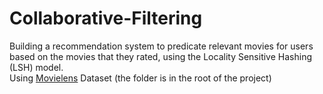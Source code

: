 # Collaborative-Filtering
Building a recommendation system to predicate relevant movies for users based on the movies that they rated, using the Locality Sensitive Hashing (LSH) model.  
Using [Movielens](https://grouplens.org/datasets/movielens/) Dataset (the folder is in the root of the project)

